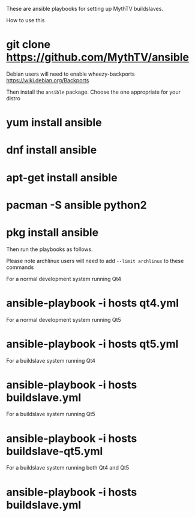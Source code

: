 These are ansible playbooks for setting up MythTV buildslaves.

How to use this
# git clone https://github.com/MythTV/ansible

Debian users will need to enable wheezy-backports
https://wiki.debian.org/Backports

Then install the `ansible` package. Choose the one appropriate
for your distro
# yum install ansible
# dnf install ansible
# apt-get install ansible
# pacman -S ansible python2
# pkg install ansible

Then run the playbooks as follows.

Please note archlinux users will need to add `--limit archlinux` to these commands

For a normal development system running Qt4
# ansible-playbook -i hosts qt4.yml

For a normal development system running Qt5
# ansible-playbook -i hosts qt5.yml

For a buildslave system running Qt4
# ansible-playbook -i hosts buildslave.yml

For a buildslave system running Qt5
# ansible-playbook -i hosts buildslave-qt5.yml

For a buildslave system running both Qt4 and Qt5
# ansible-playbook -i hosts buildslave.yml
